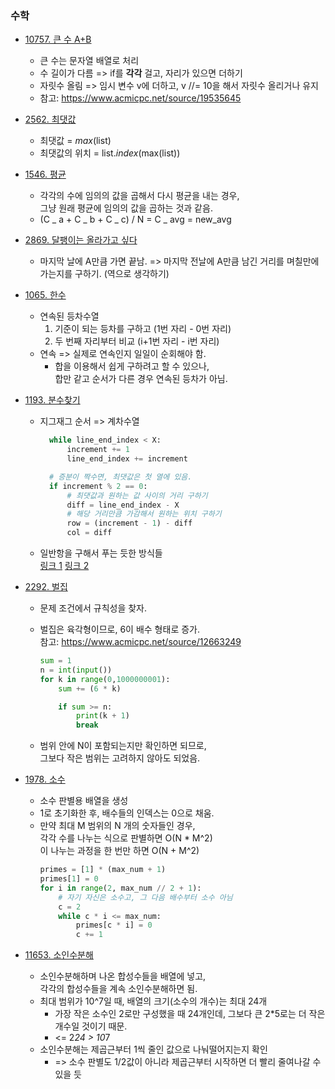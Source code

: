 ### 수학

- [10757. 큰 수 A+B](.\Baekjoon_Online_Judge\Step_by_step\07_Basic_math\10757_큰_수_A+B.py)

  - 큰 수는 문자열 배열로 처리
  - 수 길이가 다름 => if를 **각각** 걸고, 자리가 있으면 더하기
  - 자릿수 올림 => 임시 변수 v에 더하고, v //= 10을 해서 자릿수 올리거나 유지
  - 참고: https://www.acmicpc.net/source/19535645

- [2562. 최댓값](.\Baekjoon_Online_Judge\Step_by_step\04_1D_array\2562_최댓값.py)

  - 최댓값 = _max_(list)
  - 최댓값의 위치 = list._index_(max(list))

- [1546. 평균](Baekjoon_Online_Judge/Step_by_step/07_Basic_math/1546_평균.py)

  - 각각의 수에 임의의 값을 곱해서 다시 평균을 내는 경우,  
    그냥 원래 평균에 임의의 값을 곱하는 것과 같음.
  - (C _ a + C _ b + C _ c) / N = C _ avg = new_avg

- [2869. 달팽이는 올라가고 싶다](.\Baekjoon_Online_Judge\Step_by_step\07_Basic_math\2869_달팽이는_올라가고_싶다.py)

  - 마지막 날에 A만큼 가면 끝남.
    => 마지막 전날에 A만큼 남긴 거리를 며칠만에 가는지를 구하기. (역으로 생각하기)

- [1065. 한수](.\Baekjoon_Online_Judge\Step_by_step\05_Function\1065_한수.py)

  - 연속된 등차수열
    1. 기준이 되는 등차를 구하고 (1번 자리 - 0번 자리)
    2. 두 번째 자리부터 비교 (i+1번 자리 - i번 자리)
  - 연속 => 실제로 연속인지 일일이 순회해야 함.
    - 합을 이용해서 쉽게 구하려고 할 수 있으나,  
      합만 같고 순서가 다른 경우 연속된 등차가 아님.

- [1193. 분수찾기](.\Baekjoon_Online_Judge\Step_by_step\07_Basic_math\1193_분수찾기.py)

  - 지그재그 순서 => 계차수열

    ```python
      while line_end_index < X:
          increment += 1
          line_end_index += increment

      # 증분이 짝수면, 최댓값은 첫 열에 있음.
      if increment % 2 == 0:
          # 최댓값과 원하는 값 사이의 거리 구하기
          diff = line_end_index - X
          # 해당 거리만큼 가감해서 원하는 위치 구하기
          row = (increment - 1) - diff
          col = diff
    ```

  - 일반항을 구해서 푸는 듯한 방식들  
    [링크 1](https://www.acmicpc.net/source/27023881)
    [링크 2](https://www.acmicpc.net/source/26387904)

- [2292. 벌집](.\Baekjoon_Online_Judge\Step_by_step\07_Basic_math\2292_벌집.py)

  - 문제 조건에서 규칙성을 찾자.
  - 벌집은 육각형이므로, 6이 배수 형태로 증가.  
    참고: https://www.acmicpc.net/source/12663249

    ```python
    sum = 1
    n = int(input())
    for k in range(0,1000000001):
        sum += (6 * k)

        if sum >= n:
            print(k + 1)
            break
    ```

  - 범위 안에 N이 포함되는지만 확인하면 되므로,  
    그보다 작은 범위는 고려하지 않아도 되었음.

- [1978. 소수](.\Baekjoon_Online_Judge\Step_by_step\08_Number_Geometry\1978_소수_찾기.py)

  - 소수 판별용 배열을 생성
  - 1로 초기화한 후, 배수들의 인덱스는 0으로 채움.
  - 만약 최대 M 범위의 N 개의 숫자들인 경우,  
    각각 수를 나누는 식으로 판별하면 O(N \* M^2)  
    이 나누는 과정을 한 번만 하면 O(N + M^2)
    ```python
    primes = [1] * (max_num + 1)
    primes[1] = 0
    for i in range(2, max_num // 2 + 1):
        # 자기 자신은 소수고, 그 다음 배수부터 소수 아님
        c = 2
        while c * i <= max_num:
            primes[c * i] = 0
            c += 1
    ```

- [11653. 소인수분해](.\Baekjoon_Online_Judge\Step_by_step\08_Number_Geometry\11653_소인수분해.py)

  - 소인수분해하며 나온 합성수들을 배열에 넣고,  
    각각의 합성수들을 계속 소인수분해하면 됨.
  - 최대 범위가 10^7일 때, 배열의 크기(소수의 개수)는 최대 24개
    - 가장 작은 소수인 2로만 구성했을 때 24개인데, 그보다 큰 2\*5로는 더 작은 개수일 것이기 때문.
    - <= 2*24 > 10*7
  - 소인수분해는 제곱근부터 1씩 줄인 값으로 나눠떨어지는지 확인
    - => 소수 판별도 1/2값이 아니라 제곱근부터 시작하면 더 빨리 줄여나갈 수 있을 듯
